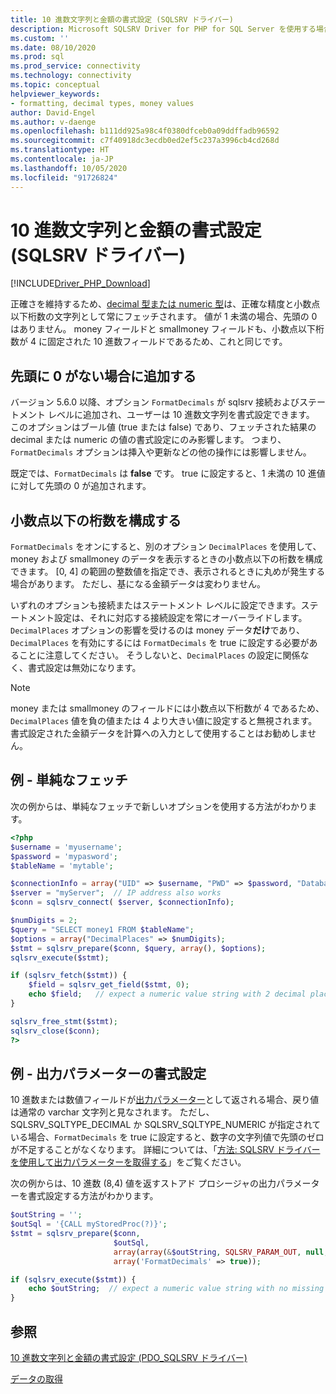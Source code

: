 ```yaml
---
title: 10 進数文字列と金額の書式設定 (SQLSRV ドライバー)
description: Microsoft SQLSRV Driver for PHP for SQL Server を使用する場合に FormatDecimals オプションと DecimalPlaces オプションを使用して 10 進数または金額を書式設定する方法について説明します。
ms.custom: ''
ms.date: 08/10/2020
ms.prod: sql
ms.prod_service: connectivity
ms.technology: connectivity
ms.topic: conceptual
helpviewer_keywords:
- formatting, decimal types, money values
author: David-Engel
ms.author: v-daenge
ms.openlocfilehash: b111dd925a98c4f0380dfceb0a09ddffadb96592
ms.sourcegitcommit: c7f40918dc3ecdb0ed2ef5c237a3996cb4cd268d
ms.translationtype: HT
ms.contentlocale: ja-JP
ms.lasthandoff: 10/05/2020
ms.locfileid: "91726824"
---
```

# <a name="formatting-decimal-strings-and-money-values-sqlsrv-driver"></a>10 進数文字列と金額の書式設定 (SQLSRV ドライバー)
[!INCLUDE[Driver_PHP_Download](../../includes/driver_php_download.md)]

正確さを維持するため、[decimal 型または numeric 型](../../t-sql/data-types/decimal-and-numeric-transact-sql.md)は、正確な精度と小数点以下桁数の文字列として常にフェッチされます。 値が 1 未満の場合、先頭の 0 はありません。 money フィールドと smallmoney フィールドも、小数点以下桁数が 4 に固定された 10 進数フィールドであるため、これと同じです。

## <a name="add-leading-zeroes-if-missing"></a>先頭に 0 がない場合に追加する
バージョン 5.6.0 以降、オプション `FormatDecimals` が sqlsrv 接続およびステートメント レベルに追加され、ユーザーは 10 進数文字列を書式設定できます。 このオプションはブール値 (true または false) であり、フェッチされた結果の decimal または numeric の値の書式設定にのみ影響します。 つまり、`FormatDecimals` オプションは挿入や更新などの他の操作には影響しません。

既定では、`FormatDecimals` は **false** です。 true に設定すると、1 未満の 10 進値に対して先頭の 0 が追加されます。

## <a name="configure-number-of-decimal-places"></a>小数点以下の桁数を構成する
`FormatDecimals` をオンにすると、別のオプション `DecimalPlaces` を使用して、money および smallmoney のデータを表示するときの小数点以下の桁数を構成できます。 [0, 4] の範囲の整数値を指定でき、表示されるときに丸めが発生する場合があります。 ただし、基になる金額データは変わりません。

いずれのオプションも接続またはステートメント レベルに設定できます。ステートメント設定は、それに対応する接続設定を常にオーバーライドします。 `DecimalPlaces` オプションの影響を受けるのは money データ**だけ**であり、`DecimalPlaces` を有効にするには `FormatDecimals` を true に設定する必要があることに注意してください。 そうしないと、`DecimalPlaces` の設定に関係なく、書式設定は無効になります。

> [!NOTE]
> money または smallmoney のフィールドには小数点以下桁数が 4 であるため、`DecimalPlaces` 値を負の値または 4 より大きい値に設定すると無視されます。 書式設定された金額データを計算への入力として使用することはお勧めしません。

## <a name="example---a-simple-fetch"></a>例 - 単純なフェッチ
次の例からは、単純なフェッチで新しいオプションを使用する方法がわかります。

```php
<?php
$username = 'myusername';
$password = 'mypasword';
$tableName = 'mytable';

$connectionInfo = array("UID" => $username, "PWD" => $password, "Database" => "myDB", "FormatDecimals" => true);  
$server = "myServer";  // IP address also works
$conn = sqlsrv_connect( $server, $connectionInfo);  

$numDigits = 2;
$query = "SELECT money1 FROM $tableName";
$options = array("DecimalPlaces" => $numDigits);
$stmt = sqlsrv_prepare($conn, $query, array(), $options);
sqlsrv_execute($stmt);

if (sqlsrv_fetch($stmt)) {
    $field = sqlsrv_get_field($stmt, 0);  
    echo $field;   // expect a numeric value string with 2 decimal places
}

sqlsrv_free_stmt($stmt);
sqlsrv_close($conn);
?>
```

## <a name="example---format-the-output-parameter"></a>例 - 出力パラメーターの書式設定
10 進数または数値フィールドが[出力パラメーター](../../connect/php/how-to-retrieve-output-parameters-using-the-sqlsrv-driver.md)として返される場合、戻り値は通常の varchar 文字列と見なされます。 ただし、SQLSRV_SQLTYPE_DECIMAL か SQLSRV_SQLTYPE_NUMERIC が指定されている場合、`FormatDecimals` を true に設定すると、数字の文字列値で先頭のゼロが不足することがなくなります。 詳細については、「[方法: SQLSRV ドライバーを使用して出力パラメーターを取得する](../..//connect/php/how-to-retrieve-output-parameters-using-the-sqlsrv-driver.md)」をご覧ください。

次の例からは、10 進数 (8,4) 値を返すストアド プロシージャの出力パラメーターを書式設定する方法がわかります。

```php
$outString = '';
$outSql = '{CALL myStoredProc(?)}';
$stmt = sqlsrv_prepare($conn, 
                       $outSql, 
                       array(array(&$outString, SQLSRV_PARAM_OUT, null, SQLSRV_SQLTYPE_DECIMAL(8, 4))),
                       array('FormatDecimals' => true));

if (sqlsrv_execute($stmt)) {
    echo $outString;  // expect a numeric value string with no missing leading zero
}
```

## <a name="see-also"></a>参照
[10 進数文字列と金額の書式設定 (PDO_SQLSRV ドライバー)](../../connect/php/formatting-decimals-pdo-sqlsrv-driver.md)

[データの取得](../../connect/php/retrieving-data.md)